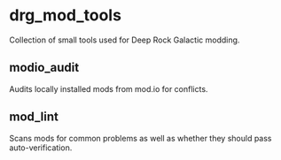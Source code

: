 # drg_mod_tools
Collection of small tools used for Deep Rock Galactic modding.

## modio_audit
Audits locally installed mods from mod.io for conflicts.

## mod_lint
Scans mods for common problems as well as whether they should pass auto-verification.
